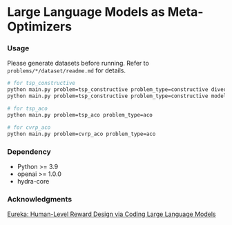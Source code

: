 # Large Language Models as Meta-Optimizers


### Usage

Please generate datasets before running. Refer to `problems/*/dataset/readme.md` for details.


```bash
# for tsp_constructive
python main.py problem=tsp_constructive problem_type=constructive diversify=True
python main.py problem=tsp_constructive problem_type=constructive model=gpt-4-1106-preview diversify=False # using GPT-4-turbo

# for tsp_aco
python main.py problem=tsp_aco problem_type=aco

# for cvrp_aco
python main.py problem=cvrp_aco problem_type=aco
```


### Dependency

- Python >= 3.9
- openai >= 1.0.0
- hydra-core

### Acknowledgments

[Eureka: Human-Level Reward Design via Coding Large Language Models](https://github.com/eureka-research/Eureka)